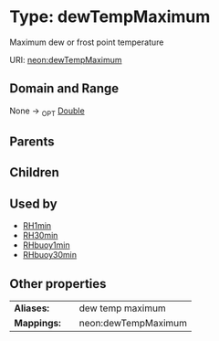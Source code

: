 
# Type: dewTempMaximum


Maximum dew or frost point temperature

URI: [neon:dewTempMaximum](https://data.neonscience.org/dewTempMaximum)


## Domain and Range

None ->  <sub>OPT</sub> [Double](types/Double.md)

## Parents


## Children


## Used by

 * [RH1min](RH1min.md)
 * [RH30min](RH30min.md)
 * [RHbuoy1min](RHbuoy1min.md)
 * [RHbuoy30min](RHbuoy30min.md)

## Other properties

|  |  |  |
| --- | --- | --- |
| **Aliases:** | | dew temp maximum |
| **Mappings:** | | neon:dewTempMaximum |

